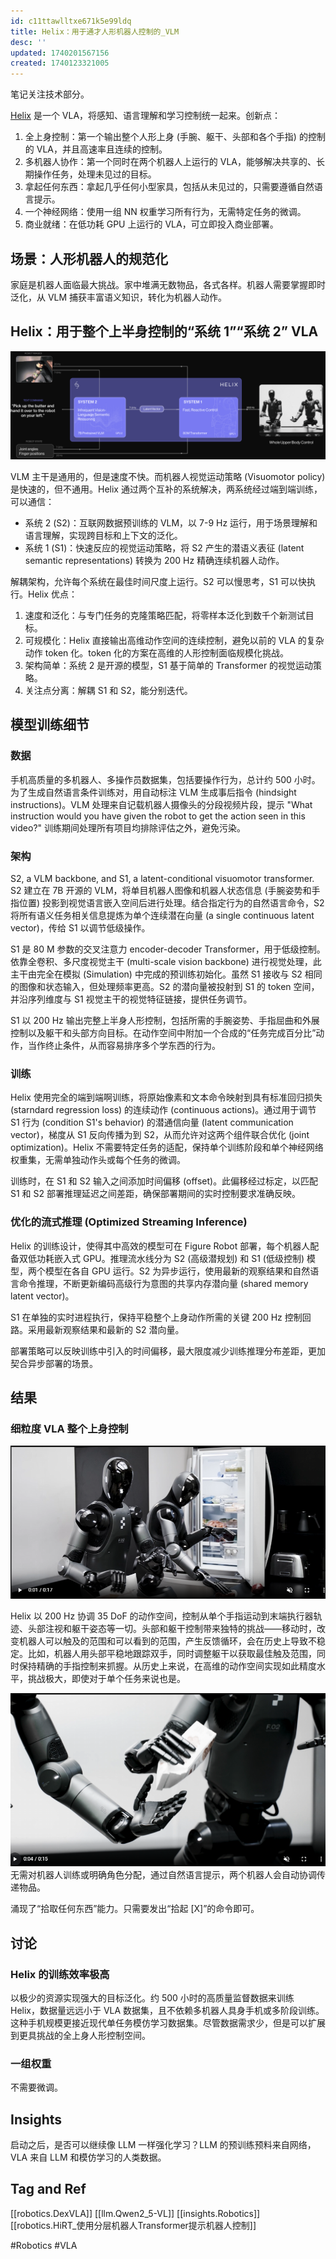 ```yaml
---
id: c11ttawlltxe671k5e99ldq
title: Helix：用于通才人形机器人控制的_VLM
desc: ''
updated: 1740201567156
created: 1740123321005
---
```


笔记关注技术部分。

[Helix](https://www.figure.ai/news/helix) 是一个 VLA，将感知、语言理解和学习控制统一起来。创新点：
1. 全上身控制：第一个输出整个人形上身 (手腕、躯干、头部和各个手指) 的控制的 VLA，并且高速率且连续的控制。
2. 多机器人协作：第一个同时在两个机器人上运行的 VLA，能够解决共享的、长期操作任务，处理未见过的目标。
3. 拿起任何东西：拿起几乎任何小型家具，包括从未见过的，只需要遵循自然语言提示。
4. 一个神经网络：使用一组 NN 权重学习所有行为，无需特定任务的微调。
5. 商业就绪：在低功耗 GPU 上运行的 VLA，可立即投入商业部署。

## 场景：人形机器人的规范化
家庭是机器人面临最大挑战。家中堆满无数物品，各式各样。机器人需要掌握即时泛化，从 VLM 捕获丰富语义知识，转化为机器人动作。

## Helix：用于整个上半身控制的“系统 1”“系统 2” VLA

![s2_s1](assets/images/robotics.Helix：用于通才人形机器人控制的_VLM/s2_s1.png)

VLM 主干是通用的，但是速度不快。而机器人视觉运动策略 (Visuomotor policy) 是快速的，但不通用。Helix 通过两个互补的系统解决，两系统经过端到端训练，可以通信：
- 系统 2 (S2)：互联网数据预训练的 VLM，以 7-9 Hz 运行，用于场景理解和语言理解，实现跨目标和上下文的泛化。
- 系统 1 (S1)：快速反应的视觉运动策略，将 S2 产生的潜语义表征 (latent semantic representations) 转换为 200 Hz 精确连续机器人动作。

解耦架构，允许每个系统在最佳时间尺度上运行。S2 可以慢思考，S1 可以快执行。Helix 优点：
1. 速度和泛化：与专门任务的克隆策略匹配，将零样本泛化到数千个新测试目标。
2. 可规模化：Helix 直接输出高维动作空间的连续控制，避免以前的 VLA 的复杂动作 token 化。token 化的方案在高维的人形控制面临规模化挑战。
3. 架构简单：系统 2 是开源的模型，S1 基于简单的 Transformer 的视觉运动策略。
4. 关注点分离：解耦 S1 和 S2，能分别迭代。

## 模型训练细节
### 数据
手机高质量的多机器人、多操作员数据集，包括要操作行为，总计约 500 小时。为了生成自然语言条件训练对，用自动标注 VLM 生成事后指令 (hindsight instructions)。VLM 处理来自记载机器人摄像头的分段视频片段，提示 "What instruction would you have given the robot to get the action seen in this video?" 训练期间处理所有项目均排除评估之外，避免污染。

### 架构
S2, a VLM backbone, and S1, a latent-conditional visuomotor transformer. S2 建立在 7B 开源的 VLM，将单目机器人图像和机器人状态信息 (手腕姿势和手指位置) 投影到视觉语言嵌入空间后进行处理。结合指定行为的自然语言命令，S2 将所有语义任务相关信息提炼为单个连续潜在向量 (a single continuous latent vector)，传给 S1 以调节低级操作。

S1 是 80 M 参数的交叉注意力 encoder-decoder Transformer，用于低级控制。依靠全卷积、多尺度视觉主干 (multi-scale vision backbone) 进行视觉处理，此主干由完全在模拟 (Simulation) 中完成的预训练初始化。虽然 S1 接收与 S2 相同的图像和状态输入，但处理频率更高。S2 的潜向量被投射到 S1 的 token 空间，并沿序列维度与 S1 视觉主干的视觉特征链接，提供任务调节。

S1 以 200 Hz 输出完整上半身人形控制，包括所需的手腕姿势、手指屈曲和外展控制以及躯干和头部方向目标。在动作空间中附加一个合成的“任务完成百分比”动作，当作终止条件，从而容易排序多个学东西的行为。

### 训练
Helix 使用完全的端到端啊训练，将原始像素和文本命令映射到具有标准回归损失 (starndard regression loss) 的连续动作 (continuous actions)。通过用于调节 S1 行为 (condition S1's behavior) 的潜通信向量 (latent communication vector)，梯度从 S1 反向传播为到 S2，从而允许对这两个组件联合优化 (joint optimization)。Helix 不需要特定任务的适配，保持单个训练阶段和单个神经网络权重集，无需单独动作头或每个任务的微调。

训练时，在 S1 和 S2 输入之间添加时间偏移 (offset)。此偏移经过标定，以匹配 S1 和 S2 部署推理延迟之间差距，确保部署期间的实时控制要求准确反映。

### 优化的流式推理 (Optimized Streaming Inference)
Helix 的训练设计，使得其中高效的模型可在 Figure Robot 部署，每个机器人配备双低功耗嵌入式 GPU。推理流水线分为 S2 (高级潜规划) 和 S1 (低级控制) 模型，两个模型在各自 GPU 运行。S2 为异步运行，使用最新的观察结果和自然语言命令推理，不断更新编码高级行为意图的共享内存潜向量 (shared memory latent vector)。

S1 在单独的实时进程执行，保持平稳整个上身动作所需的关键 200 Hz 控制回路。采用最新观察结果和最新的 S2 潜向量。

部署策略可以反映训练中引入的时间偏移，最大限度减少训练推理分布差距，更加契合异步部署的场景。

## 结果
### 细粒度 VLA 整个上身控制
![上身控制](assets/images/robotics.Helix：用于通才人形机器人控制的_VLM/上身控制.png)

Helix 以 200 Hz 协调 35 DoF 的动作空间，控制从单个手指运动到末端执行器轨迹、头部注视和躯干姿态等一切。头部和躯干控制带来独特的挑战——移动时，改变机器人可以触及的范围和可以看到的范围，产生反馈循环，会在历史上导致不稳定。比如，机器人用头部平稳地跟踪双手，同时调整躯干以获取最佳触及范围，同时保持精确的手指控制来抓握。从历史上来说，在高维的动作空间实现如此精度水平，挑战极大，即使对于单个任务来说也是。


![传递物品](assets/images/robotics.Helix：用于通才人形机器人控制的_VLM/传递物品.png)
无需对机器人训练或明确角色分配，通过自然语言提示，两个机器人会自动协调传递物品。

涌现了“拾取任何东西”能力。只需要发出“拾起 [X]”的命令即可。

## 讨论
### Helix 的训练效率极高
以极少的资源实现强大的目标泛化。约 500 小时的高质量监督数据来训练 Helix，数据量远远小于 VLA 数据集，且不依赖多机器人具身手机或多阶段训练。这种手机规模更接近现代单任务模仿学习数据集。尽管数据需求少，但是可以扩展到更具挑战的全上身人形控制空间。

### 一组权重
不需要微调。

## Insights
启动之后，是否可以继续像 LLM 一样强化学习？LLM 的预训练预料来自网络，VLA 来自 LLM 和模仿学习的人类数据。

## Tag and Ref
[[robotics.DexVLA]]
[[llm.Qwen2_5-VL]]
[[insights.Robotics]]
[[robotics.HiRT_使用分层机器人Transformer提示机器人控制]]

#Robotics
#VLA